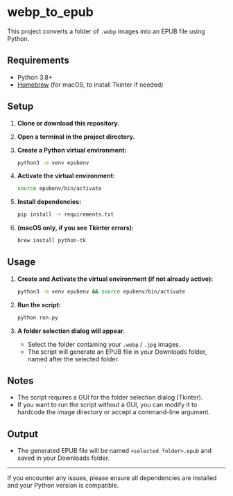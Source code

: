 # webp_to_epub

This project converts a folder of `.webp` images into an EPUB file using Python.

## Requirements

- Python 3.8+
- [Homebrew](https://brew.sh/) (for macOS, to install Tkinter if needed)

## Setup

1. **Clone or download this repository.**
2. **Open a terminal in the project directory.**
3. **Create a Python virtual environment:**

   ```sh
   python3 -m venv epubenv
   ```

4. **Activate the virtual environment:**

   ```sh
   source epubenv/bin/activate
   ```

5. **Install dependencies:**

   ```sh
   pip install -r requirements.txt
   ```

6. **(macOS only, if you see Tkinter errors):**

   ```sh
   brew install python-tk
   ```

## Usage

1. **Create and Activate the virtual environment (if not already active):**

   ```sh
   python3 -m venv epubenv && source epubenv/bin/activate
   ```

2. **Run the script:**

   ```sh
   python run.py
   ```

3. **A folder selection dialog will appear.**
   - Select the folder containing your `.webp` / `.jpg` images.
   - The script will generate an EPUB file in your Downloads folder, named after the selected folder.

## Notes

- The script requires a GUI for the folder selection dialog (Tkinter).
- If you want to run the script without a GUI, you can modify it to hardcode the image directory or accept a command-line argument.

## Output

- The generated EPUB file will be named `<selected_folder>.epub` and saved in your Downloads folder.

---

If you encounter any issues, please ensure all dependencies are installed and your Python version is compatible.
